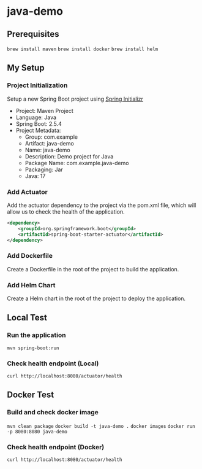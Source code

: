 # java-demo

## Prerequisites

`brew install maven`
`brew install docker`
`brew install helm`

## My Setup

### Project Initialization

Setup a new Spring Boot project using [Spring Initializr](https://start.spring.io/)

- Project: Maven Project
- Language: Java
- Spring Boot: 2.5.4
- Project Metadata:
  - Group: com.example
  - Artifact: java-demo
  - Name: java-demo
  - Description: Demo project for Java
  - Package Name: com.example.java-demo
  - Packaging: Jar
  - Java: 17

### Add Actuator

Add the actuator dependency to the project via the pom.xml file, which will allow us to check the health of the application.

```xml
<dependency>
    <groupId>org.springframework.boot</groupId>
    <artifactId>spring-boot-starter-actuator</artifactId>
</dependency>
```

### Add Dockerfile

Create a Dockerfile in the root of the project to build the application.

### Add Helm Chart

Create a Helm chart in the root of the project to deploy the application.

## Local Test

### Run the application

`mvn spring-boot:run`

### Check health endpoint (Local)

`curl http://localhost:8080/actuator/health`

## Docker Test

### Build and check docker image

`mvn clean package`
`docker build -t java-demo .`
`docker images`
`docker run -p 8080:8080 java-demo`

### Check health endpoint (Docker)

`curl http://localhost:8080/actuator/health`
